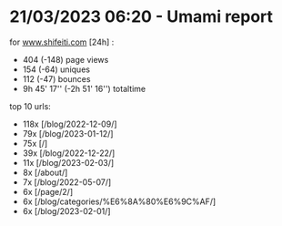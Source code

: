 # 21/03/2023 06:20 - Umami report
for www.shifeiti.com [24h] :

 - 404 (-148) page views
 - 154 (-64) uniques
 - 112 (-47) bounces
 - 9h 45' 17'' (-2h 51' 16'') totaltime


top 10 urls:
 - 118x [/blog/2022-12-09/]
 - 79x [/blog/2023-01-12/]
 - 75x [/]
 - 39x [/blog/2022-12-22/]
 - 11x [/blog/2023-02-03/]
 - 8x [/about/]
 - 7x [/blog/2022-05-07/]
 - 6x [/page/2/]
 - 6x [/blog/categories/%E6%8A%80%E6%9C%AF/]
 - 6x [/blog/2023-02-01/]


